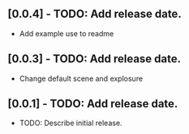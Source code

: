 ## [0.0.4] - TODO: Add release date.

* Add example use to readme

## [0.0.3] - TODO: Add release date.

* Change default scene and explosure

## [0.0.1] - TODO: Add release date.

* TODO: Describe initial release.
